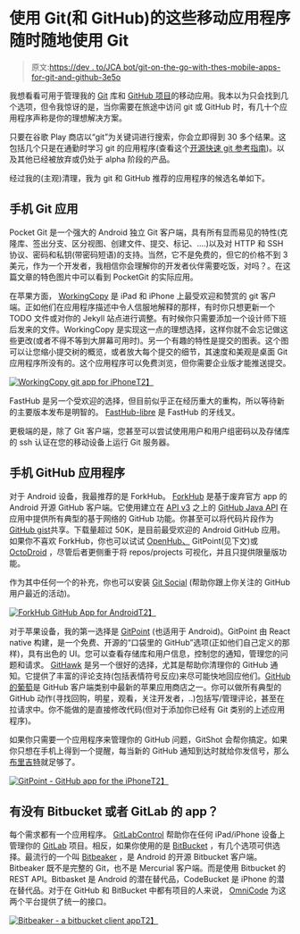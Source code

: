 # 使用 Git(和 GitHub)的这些移动应用程序随时随地使用 Git

> 原文:[https://dev . to/JCA bot/git-on-the-go-with-thes-mobile-apps-for-git-and-github-3e5o](https://dev.to/jcabot/git-on-the-go-with-these-mobile-apps-for-git-and-github-3e5o)

我想看看可用于管理我的 [Git](https://git-scm.com/) 库和 [GitHub 项目](https://github.com/SOM-Research)的移动应用。我本以为只会找到几个选项，但令我惊讶的是，当你需要在旅途中访问 git 或 GitHub 时，有几十个应用程序声称是你的理想解决方案。

只要在谷歌 Play 商店以“git”为关键词进行搜索，你会立即得到 30 多个结果。这包括几个只是在通勤时学习 git 的应用程序(查看这个[开源快速 git 参考指南](https://github.com/easyintent/quickref))。以及其他已经被放弃或仍处于 alpha 阶段的产品。

经过我的(主观)清理，我为 git 和 GitHub 推荐的应用程序的候选名单如下。

## [](#mobile-git-apps)手机 Git 应用

Pocket Git 是一个强大的 Android 独立 Git 客户端，具有所有显而易见的特性(克隆库、签出分支、区分视图、创建文件、提交、标记、....)以及对 HTTP 和 SSH 协议、密码和私钥(带密码短语)的支持。当然，它不是免费的，但它的价格不到 3 美元，作为一个开发者，我相信你会理解你的开发者伙伴需要吃饭，对吗？。在这篇文章的特色图片中可以看到 PocketGit 的实际应用。

在苹果方面， [WorkingCopy](https://itunes.apple.com/us/app/working-copy/id896694807?mt=8) 是 iPad 和 iPhone 上最受欢迎和赞赏的 git 客户端。正如他们在应用程序描述中令人信服地解释的那样，有时你只想更新一个 TODO 文件或对你的 Jekyll 站点进行调整。有时候你只需要添加一个设计师下班后发来的文件。WorkingCopy 是实现这一点的理想选择，这样你就不会忘记做这些更改(或者不得不等到大屏幕可用时)。另一个有趣的特性是提交的图表。这个图可以让您缩小提交树的概览，或者放大每个提交的细节，其速度和美观是桌面 Git 应用程序所没有的。这个应用程序可以免费浏览，但你需要企业版才能推送提交。

[![WorkingCopy git app for iPhone](../Images/46c202298838260f0902e524516be75d.png)T2】](https://res.cloudinary.com/practicaldev/image/fetch/s--W6-SuaqW--/c_limit%2Cf_auto%2Cfl_progressive%2Cq_auto%2Cw_880/https://livablesoftware.com/wp-content/uploads/2018/06/workingcopy.png)

FastHub 是另一个受欢迎的选择，但目前似乎正在经历重大的重构，所以等待新的主要版本发布是明智的。 [FastHub-libre](https://f-droid.org/en/packages/com.fastaccess.github.libre/) 是 FastHub 的牙线叉。

更极端的是，除了 Git 客户端，您甚至可以尝试使用用户和用户组密码以及存储库的 ssh 认证在您的移动设备上运行 Git 服务器。

## [](#mobile-github-apps)手机 GitHub 应用程序

对于 Android 设备，我最推荐的是 ForkHub。 [ForkHub](https://github.com/jonan/ForkHub) 是基于废弃官方 app 的 Android 开源 GitHub 客户端。它使用建立在 [API v3](https://developer.github.com/v3/) 之上的 [GitHub Java API](https://github.com/eclipse/egit-github/tree/master/org.eclipse.egit.github.core) 在应用中提供所有典型的基于网络的 GitHub 功能。你甚至可以将代码片段作为[GitHub gist](https://gist.github.com/)共享。下载量超过 50K，是目前最受欢迎的 Android GitHub 应用。如果你不喜欢 ForkHub，你也可以试试 [OpenHub、](https://github.com/ThirtyDegreesRay/OpenHub/) GitPoint(见下文)或 [OctoDroid](https://play.google.com/store/apps/details?id=com.gh4a) ，尽管后者更侧重于将 repos/projects 可视化，并且只提供限量版功能。

作为其中任何一个的补充，你也可以安装 [Git Social](https://play.google.com/store/apps/details?id=com.naturalwarren.githubsocial) (帮助你跟上你关注的 GitHub 用户最近的活动)。

[![ForkHub GitHub App for Android](../Images/cbc35dc81f9eee6317797c70cfe8e1df.png)T2】](https://res.cloudinary.com/practicaldev/image/fetch/s--p925fKPW--/c_limit%2Cf_auto%2Cfl_progressive%2Cq_auto%2Cw_880/https://livablesoftware.com/wp-content/uploads/2018/06/forkhub-1-1024x768.png)

对于苹果设备，我的第一选择是 [GitPoint](https://gitpoint.co/) (也适用于 Android)。GitPoint 由 React native 构建，是一个免费、开源的“口袋里的 GitHub”选项(正如他们自己定义的那样)，具有出色的 UI。您可以查看存储库和用户信息，控制您的通知，管理您的问题和请求。 [GitHawk](https://github.com/GitHawkApp/GitHawk) 是另一个很好的选择，尤其是帮助你清理你的 GitHub 通知。它提供了丰富的评论支持(包括表情符号反应)来尽可能快地回应他们。[GitHub 的葡萄](https://itunes.apple.com/app/apple-store/id1371929193?mt=8&ref=producthunt)是 GitHub 客户端类别中最新的苹果应用商店之一。你可以做所有典型的 GitHub 动作(寻找回购，明星，观看，关注开发者，..)包括写/管理评论，甚至在拉请求中。你不能做的是直接修改代码(但对于添加你已经有 Git 类别的上述应用程序)。

如果你只需要一个应用程序来管理你的 GitHub 问题，GitShot 会帮你搞定。如果你只想在手机上得到一个提醒，每当新的 GitHub 通知到达时就给你发信号，那么[布里吉特](https://itunes.apple.com/us/app/brigitte-alert-for-github/id1439589577?mt=8&ref=producthunt)就足够了。

[![GitPoint - GitHub app for the iPhone](../Images/cbee93724c13f30188aea18a54f955b1.png)T2】](https://res.cloudinary.com/practicaldev/image/fetch/s--y8cyNM4O--/c_limit%2Cf_auto%2Cfl_progressive%2Cq_auto%2Cw_880/https://livablesoftware.com/wp-content/uploads/2018/06/gitpoint.png)

## [](#any-apps-for-bitbucket-or-gitlab)有没有 Bitbucket 或者 GitLab 的 app？

每个需求都有一个应用程序。 [GitLabControl](https://gitlabcontrol.com/) 帮助你在任何 iPad/iPhone 设备上管理你的 [GitLab](https://gitlab.com/) 项目。相反，如果你使用的是 [BitBucket](https://bitbucket.org/) ，有几个选项可供选择。最流行的一个叫 [Bitbeaker](https://play.google.com/store/apps/details?id=fi.iki.kuitsi.bitbeaker) ，是 Android 的开源 Bitbucket 客户端。Bitbeaker 既不是完整的 Git，也不是 Mercurial 客户端。而是使用 Bitbucket 的 REST API。Bitbasket 是 Android 的潜在替代品，CodeBucket 是 iPhone 的潜在替代品。对于在 GitHub 和 BitBucket 中都有项目的人来说， [OmniCode](https://play.google.com/store/apps/details?id=com.keepworks.omnicode) 为这两个平台提供了统一的接口。

[![Bitbeaker - a bitbucket client app](../Images/f47ea5874502123a5281d0b059289f3d.png)T2】](https://res.cloudinary.com/practicaldev/image/fetch/s--zIxxHknT--/c_limit%2Cf_auto%2Cfl_progressive%2Cq_auto%2Cw_880/https://livablesoftware.com/wp-content/uploads/2018/06/bitbeaker.png)